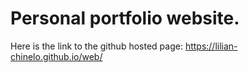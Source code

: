 # Personal portfolio website.
Here is the link to the github hosted page: https://lilian-chinelo.github.io/web/
